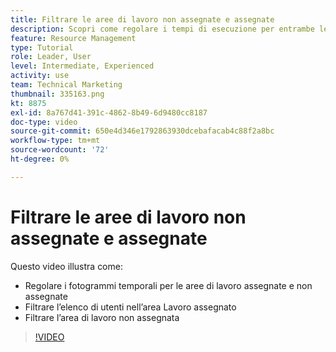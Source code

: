 ```yaml
---
title: Filtrare le aree di lavoro non assegnate e assegnate
description: Scopri come regolare i tempi di esecuzione per entrambe le aree, filtrare l’elenco utenti nell’area di lavoro assegnata e filtrare l’area di lavoro non assegnata.
feature: Resource Management
type: Tutorial
role: Leader, User
level: Intermediate, Experienced
activity: use
team: Technical Marketing
thumbnail: 335163.png
kt: 8875
exl-id: 8a767d41-391c-4862-8b49-6d9480cc8187
doc-type: video
source-git-commit: 650e4d346e1792863930dcebafacab4c88f2a8bc
workflow-type: tm+mt
source-wordcount: '72'
ht-degree: 0%

---
```


# Filtrare le aree di lavoro non assegnate e assegnate

Questo video illustra come:

* Regolare i fotogrammi temporali per le aree di lavoro assegnate e non assegnate
* Filtrare l’elenco di utenti nell’area Lavoro assegnato
* Filtrare l’area di lavoro non assegnata

>[!VIDEO](https://video.tv.adobe.com/v/335163/?quality=12&learn=on)
